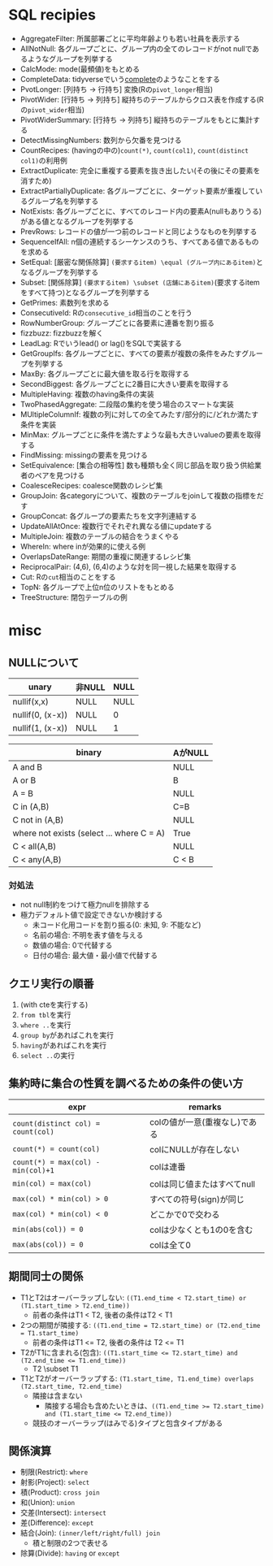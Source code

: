 # SQL recipies

+ AggregateFilter: 所属部署ごとに平均年齢よりも若い社員を表示する
+ AllNotNull: 各グループごとに、グループ内の全てのレコードがnot nullであるようなグループを列挙する
+ CalcMode: mode(最頻値)をもとめる
+ CompleteData: tidyverseでいう[complete](https://tidyr.tidyverse.org/reference/complete.html)のようなことをする
+ PvotLonger: [列持ち -> 行持ち] 変換(Rの`pivot_longer`相当)
+ PivotWider: [行持ち -> 列持ち] 縦持ちのテーブルからクロス表を作成する(Rの`pivot_wider`相当)
+ PivotWiderSummary: [行持ち -> 列持ち] 縦持ちのテーブルをもとに集計する
+ DetectMissingNumbers: 数列から欠番を見つける
+ CountRecipes: (havingの中の)`count(*)`, `count(col1)`, `count(distinct col1)`の利用例
+ ExtractDuplicate: 完全に重複する要素を抜き出したい(その後にその要素を消すため)
+ ExtractPartiallyDuplicate: 各グループごとに、ターゲット要素が重複しているグループ名を列挙する
+ NotExists: 各グループごとに、すべてのレコード内の要素A(nullもありうる)がある値となるグループを列挙する
+ PrevRows: レコードの値が一つ前のレコードと同じようなものを列挙する
+ SequenceIfAll: n個の連続するシーケンスのうち、すべてある値であるものを求める
+ SetEqual: [厳密な関係除算] `(要求するitem) \equal (グループ内にあるitem)`となるグループを列挙する
+ Subset: [関係除算] `(要求するitem) \subset (店舗にあるitem)`(要求するitemをすべて持つ)となるグループを列挙する
+ GetPrimes: 素数列を求める
+ ConsecutiveId: Rの`consecutive_id`相当のことを行う
+ RowNumberGroup: グループごとに各要素に連番を割り振る
+ fizzbuzz: fizzbuzzを解く
+ LeadLag: Rでいうlead() or lag()をSQLで実装する
+ GetGroupIfs: 各グループごとに、すべての要素が複数の条件をみたすグループを列挙する
+ MaxBy: 各グループごとに最大値を取る行を取得する
+ SecondBiggest: 各グループごとに2番目に大きい要素を取得する
+ MultipleHaving: 複数のhaving条件の実装
+ TwoPhasedAggregate: 二段階の集約を使う場合のスマートな実装
+ MUltipleColumnIf: 複数の列に対しての全てみたす/部分的に/どれか満たす条件を実装
+ MinMax: グループごとに条件を満たすような最も大きいvalueの要素を取得する
+ FindMissing: missingの要素を見つける
+ SetEquivalence: [集合の相等性] 数も種類も全く同じ部品を取り扱う供給業者のペアを見つける
+ CoalesceRecipes: coalesce関数のレシピ集
+ GroupJoin: 各categoryについて、複数のテーブルをjoinして複数の指標をだす
+ GroupConcat: 各グループの要素たちを文字列連結する
+ UpdateAllAtOnce: 複数行でそれぞれ異なる値にupdateする
+ MultipleJoin: 複数のテーブルの結合をうまくやる
+ WhereIn: where inが効果的に使える例
+ OverlapsDateRange: 期間の重複に関連するレシピ集
+ ReciprocalPair: (4,6), (6,4)のような対を同一視した結果を取得する
+ Cut: Rの`cut`相当のことをする
+ TopN: 各グループで上位n位のリストをもとめる
+ TreeStructure: 閉包テーブルの例

# misc

## NULLについて

| unary | 非NULL | NULL |
| --- | --- | --- |
| nullif(x,x) | NULL | NULL |
| nullif(0, (x-x)) | NULL | 0 |
| nullif(1, (x-x)) | NULL | 1 |

| binary | AがNULL |
| --- | --- |
| A and B | NULL |
| A or B | B |
| A = B | NULL |
| C in (A,B) | C=B |
| C not in (A,B) | NULL |
| where not exists (select ... where C = A) | True |
| C < all(A,B) | NULL |
| C < any(A,B) | C < B |

### 対処法
+ not null制約をつけて極力nullを排除する
+ 極力デフォルト値で設定できないか検討する
    + 未コード化用コードを割り振る(0: 未知, 9: 不能など)
    + 名前の場合: 不明を表す値を与える
    + 数値の場合: 0で代替する
    + 日付の場合: 最大値・最小値で代替する
 
## クエリ実行の順番

1. (with cteを実行する)
2. `from tbl`を実行
3. `where ..`を実行
4. `group by`があればこれを実行
5. `having`があればこれを実行
6. `select ..`の実行

## 集約時に集合の性質を調べるための条件の使い方

|expr|remarks|
|---|---|
|`count(distinct col) = count(col)`|colの値が一意(重複なし)である|
|`count(*) = count(col)`|colにNULLが存在しない|
|`count(*) = max(col) - min(col)+1`|colは連番|
|`min(col) = max(col)`|colは同じ値またはすべてnull|
|`max(col) * min(col) > 0`|すべての符号(sign)が同じ|
|`max(col) * min(col) < 0`|どこかで0で交わる|
|`min(abs(col)) = 0`|colは少なくとも1の0を含む|
|`max(abs(col)) = 0`|colは全て0|

## 期間同士の関係

+ T1とT2はオーバーラップしない: `((T1.end_time < T2.start_time) or (T1.start_time > T2.end_time))`
    + 前者の条件はT1 < T2, 後者の条件はT2 < T1
+ 2つの期間が隣接する: `((T1.end_time = T2.start_time) or (T2.end_time = T1.start_time)`
    + 前者の条件はT1 <= T2, 後者の条件は T2 <= T1
+ T2がT1に含まれる(包含): `((T1.start_time <= T2.start_time) and (T2.end_time <= T1.end_time))`
    + T2 \subset T1
+ T1とT2がオーバーラップする: `(T1.start_time, T1.end_time) overlaps (T2.start_time, T2.end_time)`
    + 隣接は含まない
        + 隣接する場合も含めたいときは、`((T1.end_time >= T2.start_time) and (T1.start_time <= T2.end_time))`
    + 競技のオーバーラップ(はみでる)タイプと包含タイプがある
 
## 関係演算
+ 制限(Restrict): `where`
+ 射影(Project): `select`
+ 積(Product): `cross join`
+ 和(Union): `union`
+ 交差(Intersect): `intersect`
+ 差(Difference): `except`
+ 結合(Join): `(inner/left/right/full) join`
    + 積と制限の2つで表せる
+ 除算(Divide): `having` or `except`